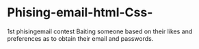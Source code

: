 # Phising-email-html-Css-
1st phisingemail contest
Baiting someone based on their likes and preferences as to obtain their email and passwords.
